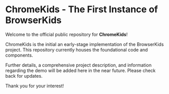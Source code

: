 # ChromeKids - The First Instance of BrowserKids

Welcome to the official public repository for **ChromeKids**!

ChromeKids is the initial an early-stage implementation of the BrowserKids project. This repository currently houses the foundational code and components.

Further details, a comprehensive project description, and information regarding the demo will be added here in the near future. Please check back for updates.

Thank you for your interest!
